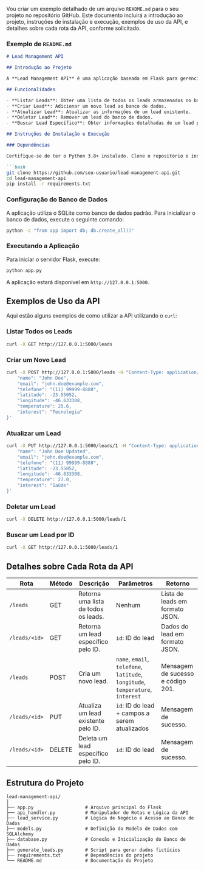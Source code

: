 Vou criar um exemplo detalhado de um arquivo `README.md` para o seu projeto no repositório GitHub. Este documento incluirá a introdução ao projeto, instruções de instalação e execução, exemplos de uso da API, e detalhes sobre cada rota da API, conforme solicitado.

### Exemplo de `README.md`

```markdown
# Lead Management API

## Introdução ao Projeto

A **Lead Management API** é uma aplicação baseada em Flask para gerenciar leads de vendas. A API permite criar, listar, atualizar e deletar leads, armazenando informações como nome, email, telefone, localização geográfica (latitude e longitude), temperatura e interesse.

## Funcionalidades

- **Listar Leads**: Obter uma lista de todos os leads armazenados no banco de dados.
- **Criar Lead**: Adicionar um novo lead ao banco de dados.
- **Atualizar Lead**: Atualizar as informações de um lead existente.
- **Deletar Lead**: Remover um lead do banco de dados.
- **Buscar Lead Específico**: Obter informações detalhadas de um lead por ID.

## Instruções de Instalação e Execução

### Dependências

Certifique-se de ter o Python 3.8+ instalado. Clone o repositório e instale as dependências necessárias usando o pip:

```bash
git clone https://github.com/seu-usuario/lead-management-api.git
cd lead-management-api
pip install -r requirements.txt
```

### Configuração do Banco de Dados

A aplicação utiliza o SQLite como banco de dados padrão. Para inicializar o banco de dados, execute o seguinte comando:

```bash
python -c "from app import db; db.create_all()"
```

### Executando a Aplicação

Para iniciar o servidor Flask, execute:

```bash
python app.py
```

A aplicação estará disponível em `http://127.0.0.1:5000`.

## Exemplos de Uso da API

Aqui estão alguns exemplos de como utilizar a API utilizando o `curl`:

### Listar Todos os Leads

```bash
curl -X GET http://127.0.0.1:5000/leads
```

### Criar um Novo Lead

```bash
curl -X POST http://127.0.0.1:5000/leads -H "Content-Type: application/json" -d '{
    "name": "John Doe",
    "email": "john.doe@example.com",
    "telefone": "(11) 99999-8888",
    "latitude": -23.55052,
    "longitude": -46.633308,
    "temperature": 25.6,
    "interest": "Tecnologia"
}'
```

### Atualizar um Lead

```bash
curl -X PUT http://127.0.0.1:5000/leads/1 -H "Content-Type: application/json" -d '{
    "name": "John Doe Updated",
    "email": "john.doe@example.com",
    "telefone": "(11) 99999-8888",
    "latitude": -23.55052,
    "longitude": -46.633308,
    "temperature": 27.0,
    "interest": "Saúde"
}'
```

### Deletar um Lead

```bash
curl -X DELETE http://127.0.0.1:5000/leads/1
```

### Buscar um Lead por ID

```bash
curl -X GET http://127.0.0.1:5000/leads/1
```

## Detalhes sobre Cada Rota da API

| Rota              | Método | Descrição                                      | Parâmetros                              | Retorno                            |
|-------------------|--------|------------------------------------------------|------------------------------------------|-------------------------------------|
| `/leads`          | GET    | Retorna uma lista de todos os leads.            | Nenhum                                   | Lista de leads em formato JSON.    |
| `/leads/<id>`     | GET    | Retorna um lead específico pelo ID.             | `id`: ID do lead                         | Dados do lead em formato JSON.     |
| `/leads`          | POST   | Cria um novo lead.                              | `name`, `email`, `telefone`, `latitude`, `longitude`, `temperature`, `interest` | Mensagem de sucesso e código 201.  |
| `/leads/<id>`     | PUT    | Atualiza um lead existente pelo ID.             | `id`: ID do lead + campos a serem atualizados | Mensagem de sucesso.               |
| `/leads/<id>`     | DELETE | Deleta um lead específico pelo ID.              | `id`: ID do lead                         | Mensagem de sucesso.               |

## Estrutura do Projeto

```plaintext
lead-management-api/
│
├── app.py                   # Arquivo principal do Flask
├── api_handler.py           # Manipulador de Rotas e Lógica da API
├── lead_service.py          # Lógica de Negócio e Acesso ao Banco de Dados
├── models.py                # Definição do Modelo de Dados com SQLAlchemy
├── database.py              # Conexão e Inicialização do Banco de Dados
├── generate_leads.py        # Script para gerar dados fictícios
├── requirements.txt         # Dependências do projeto
└── README.md                # Documentação do Projeto
```
